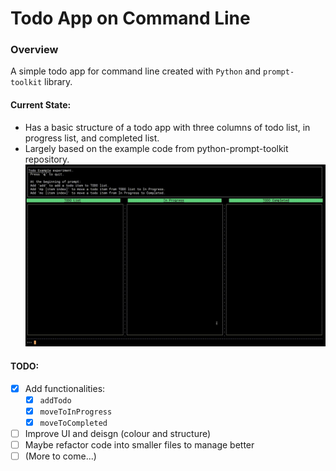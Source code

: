 # Todo App on Command Line

### Overview
A simple todo app for command line created with `Python` and `prompt-toolkit` library.

#### Current State:
* Has a basic structure of a todo app with three columns of todo list, in progress list, and completed list.
* Largely based on the example code from python-prompt-toolkit repository.
![](./cli-todo.gif)

#### TODO:
* [x] Add functionalities:
  * [x] `addTodo`
  * [x] `moveToInProgress`
  * [x] `moveToCompleted`
* [ ] Improve UI and deisgn (colour and structure)
* [ ] Maybe refactor code into smaller files to manage better
* [ ] (More to come...)
